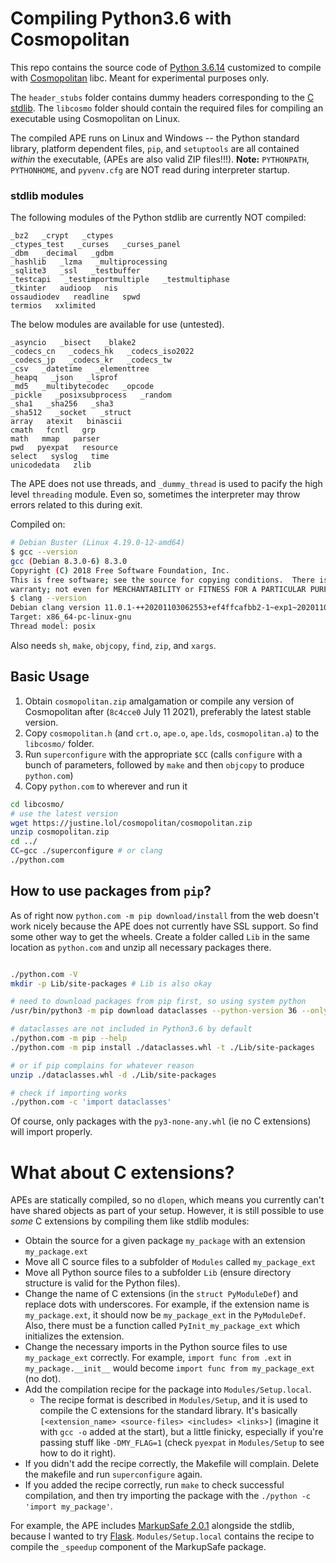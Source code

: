 # Compiling Python3.6 with Cosmopolitan

This repo contains the source code of [Python 3.6.14][py36] customized to
compile with [Cosmopolitan][cosmo] libc.  Meant for experimental purposes only.

The `header_stubs` folder contains dummy headers corresponding to the [C
stdlib][cstdlib]. The `libcosmo` folder should contain the required files for
compiling an executable using Cosmopolitan on Linux.

The compiled APE runs on Linux and Windows -- the Python standard library,
platform dependent files, `pip`, and `setuptools` are all contained *within* the
executable, (APEs are also valid ZIP files!!!).  **Note:** `PYTHONPATH`,
`PYTHONHOME`, and `pyvenv.cfg` are NOT read during interpreter startup.

### stdlib modules

The following modules of the Python stdlib are currently NOT compiled:

```
_bz2   _crypt   _ctypes
_ctypes_test   _curses   _curses_panel
_dbm   _decimal   _gdbm
_hashlib   _lzma   _multiprocessing
_sqlite3   _ssl   _testbuffer
_testcapi   _testimportmultiple   _testmultiphase
_tkinter   audioop   nis
ossaudiodev   readline   spwd
termios   xxlimited   
```

The below modules are available for use (untested).

```
_asyncio   _bisect   _blake2
_codecs_cn   _codecs_hk   _codecs_iso2022
_codecs_jp   _codecs_kr   _codecs_tw
_csv   _datetime   _elementtree
_heapq   _json   _lsprof
_md5   _multibytecodec   _opcode
_pickle   _posixsubprocess   _random
_sha1   _sha256   _sha3
_sha512   _socket   _struct
array   atexit   binascii
cmath   fcntl   grp
math   mmap   parser
pwd   pyexpat   resource
select   syslog   time
unicodedata   zlib   
```

The APE does not use threads, and `_dummy_thread` is used to pacify the high
level `threading` module.  Even so, sometimes the interpreter may throw errors
related to this during exit.


Compiled on:

```bash
# Debian Buster (Linux 4.19.0-12-amd64)
$ gcc --version
gcc (Debian 8.3.0-6) 8.3.0
Copyright (C) 2018 Free Software Foundation, Inc.
This is free software; see the source for copying conditions.  There is NO
warranty; not even for MERCHANTABILITY or FITNESS FOR A PARTICULAR PURPOSE.
$ clang --version
Debian clang version 11.0.1-++20201103062553+ef4ffcafbb2-1~exp1~20201103053214.125
Target: x86_64-pc-linux-gnu
Thread model: posix
```

Also needs `sh`, `make`, `objcopy`, `find`, `zip`, and `xargs`.

## Basic Usage

1. Obtain `cosmopolitan.zip` amalgamation or compile any version of Cosmopolitan
   after (`8c4cce0` July 11 2021), preferably the latest stable version.
2. Copy `cosmopolitan.h` (and `crt.o`, `ape.o`, `ape.lds`, `cosmopolitan.a`) to
   the `libcosmo/` folder.
3. Run `superconfigure` with the appropriate `$CC` (calls `configure` with a bunch of parameters, followed
   by `make` and then `objcopy` to produce `python.com`)
4. Copy `python.com` to wherever and run it

```bash
cd libcosmo/
# use the latest version
wget https://justine.lol/cosmopolitan/cosmopolitan.zip
unzip cosmopolitan.zip
cd ../
CC=gcc ./superconfigure # or clang
./python.com
```

## How to use packages from `pip`?

As of right now `python.com -m pip download/install` from the web doesn't work
nicely because the APE does not currently have SSL support. So find some other
way to get the wheels. Create a folder called `Lib` in the same location as
`python.com` and unzip all necessary packages there. 

```bash

./python.com -V
mkdir -p Lib/site-packages # Lib is also okay

# need to download packages from pip first, so using system python
/usr/bin/python3 -m pip download dataclasses --python-version 36 --only-binary=:all:

# dataclasses are not included in Python3.6 by default
./python.com -m pip --help
./python.com -m pip install ./dataclasses.whl -t ./Lib/site-packages

# or if pip complains for whatever reason
unzip ./dataclasses.whl -d ./Lib/site-packages

# check if importing works
./python.com -c 'import dataclasses'

```

Of course, only packages with the `py3-none-any.whl` (ie no C extensions) will
import properly.

# What about C extensions?

APEs are statically compiled, so no `dlopen`, which means you currently can't
have shared objects as part of your setup. However, it is still possible to
use *some* C extensions by compiling them like stdlib modules:

* Obtain the source for a given package `my_package` with an extension
    `my_package.ext`
* Move all C source files to a subfolder of `Modules` called `my_package_ext`
* Move all Python source files to a subfolder `Lib` (ensure directory structure
    is valid for the Python files).
* Change the name of C extensions (in the `struct PyModuleDef`) and replace dots
    with underscores. For example, if the extension name is `my_package.ext`, 
    it should now be `my_package_ext` in the `PyModuleDef`. Also, there must be a function
    called `PyInit_my_package_ext` which initializes the extension.
* Change the necessary imports in the Python source files to use
    `my_package_ext` correctly. For example, `import func from .ext` in
    `my_package.__init__` would become `import func from my_package_ext` (no
    dot).
* Add the compilation recipe for the package into `Modules/Setup.local`. 
    * The recipe format is described in `Modules/Setup`, and it is used to compile the C
    extensions for the standard library. It's basically 
    `[<extension_name> <source-files> <includes> <links>]` (imagine it with `gcc -o` 
    added at the start), but a little finicky, especially if you're passing stuff 
    like `-DMY_FLAG=1` (check `pyexpat` in `Modules/Setup` to see how
    to do it right).
* If you didn't add the recipe correctly, the Makefile will complain. Delete the
    makefile and run `superconfigure` again.
* If you added the recipe correctly, run `make` to check successful compilation,
    and then try importing the package with the `./python -c 'import my_package'`.

For example, the APE includes [MarkupSafe 2.0.1][markupsafe] alongside the
stdlib, because I wanted to try [Flask][flask].  `Modules/Setup.local` contains
the recipe to compile the `_speedup` component of the MarkupSafe package.

[py36]: https://docs.python.org/3.6/
[cosmo]: https://github.com/jart/cosmopolitan
[cstdlib]: https://en.cppreference.com/w/c/header
[markupsafe]: https://github.com/pallets/markupsafe/
[flask]: https://github.com/pallets/flask/
